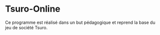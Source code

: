 # Tsuro-Online
Ce programme est réalisé dans un but pédagogique et reprend la base du jeu de société Tsuro.

